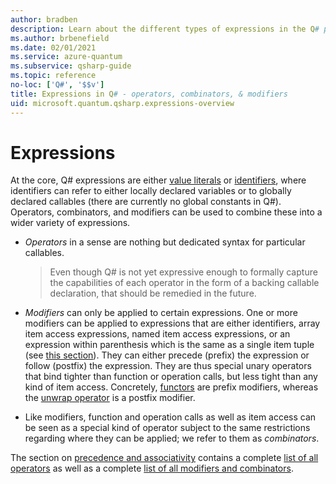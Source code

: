 ```yaml
---
author: bradben
description: Learn about the different types of expressions in the Q# programming language.
ms.author: brbenefield
ms.date: 02/01/2021
ms.service: azure-quantum
ms.subservice: qsharp-guide
ms.topic: reference
no-loc: ['Q#', '$$v']
title: Expressions in Q# - operators, combinators, & modifiers
uid: microsoft.quantum.qsharp.expressions-overview
---
```


# Expressions

At the core, Q# expressions are either [value literals](xref:microsoft.quantum.qsharp.valueliterals) or [identifiers](xref:microsoft.quantum.qsharp.expressions-overview#identifiers), where identifiers can refer to either locally declared variables or to globally declared callables (there are currently no global constants in Q#). 
Operators, combinators, and modifiers can be used to combine these into a wider variety of expressions. 

- *Operators* in a sense are nothing but dedicated syntax for particular callables. 
    >Even though Q# is not yet expressive enough to formally capture the capabilities of each operator in the form of a backing callable declaration, that should be remedied in the future. 

- *Modifiers* can only be applied to certain expressions. One or more modifiers can be applied to expressions that are either identifiers, array item access expressions, named item access expressions, or an expression within parenthesis which is the same as a single item tuple (see [this section](xref:microsoft.quantum.qsharp.singletontupleequivalence#singleton-tuple-equivalence)). 
They can either precede (prefix) the expression or follow (postfix) the expression. They are thus special unary operators that bind tighter than function or operation calls, but less tight than any kind of item access. 
Concretely, [functors](xref:microsoft.quantum.qsharp.functorapplication#functor-application) are prefix modifiers, whereas the [unwrap operator](xref:microsoft.quantum.qsharp.itemaccessexpression#item-access-for-user-defined-types) is a postfix modifier. 

- Like modifiers, function and operation calls as well as item access can be seen as a special kind of operator subject to the same restrictions regarding where they can be applied; we refer to them as *combinators*. 

The section on [precedence and associativity](xref:microsoft.quantum.qsharp.precedenceandassociativity) contains a complete [list of all operators](xref:microsoft.quantum.qsharp.precedenceandassociativity#operators) as well as a complete [list of all modifiers and combinators](xref:microsoft.quantum.qsharp.precedenceandassociativity#modifiers-and-combinators). 



